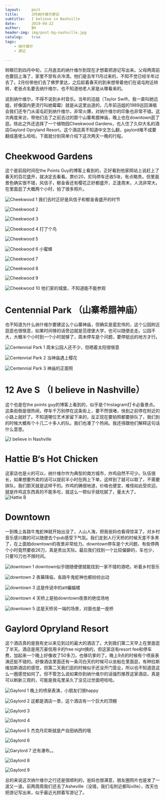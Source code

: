 ```yaml
---
layout:     post
title:      3月纳什维尔游记
subtitle:   I believe in Nashville
date:       2019-04-22
author:     BH
header-img: img/post-bg-nashville.jpg
catalog:    true
tags:       
    - 纳什维尔
    - 游记
  
---
```


转眼已到四月中旬，三月底去的纳什维尔到现在才想着把游记写出来。父母两周前也要回上海了，家里不禁有点冷清。他们是去年11月过来的，不知不觉已经半年过去了。2月份带他们去了佛罗里达，之后趁着春天的到来想带着他们在诺屯附近转转，老爸点名要去纳什维尔，也不知道他老人家是从哪看来的。

说到纳什维尔，不得不说到乡村音乐。当年的迅姐（Taylor Swift，我一直叫她迅姐，好像国内更流行叫她霉霉）就是从这里出道的，几年前迅姐的1989巡回演唱会我们还专门从诺屯赶到纳什维尔，非常火爆，对纳什维尔的印象也非常不错。这次再度来访，带他们去了之前去过的那个山寨希腊神庙，晚上也在downtown逛了逛。除此之外还选择了一个植物园Cheekwood Gardens，也入住了久仰大名的酒店Gaylord Opryland Resort。这个酒店真不知道中文怎么翻，gaylord难不成要翻成基佬么哈哈。下面就分别简单介绍下这次两天一晚的行程。

Cheekwood Gardens
=====
这个是前段时间在the Points Guy的博客上看到的，正好看到他家网站上说赶上了春天的百花盛开，就决定去看看。票价20，尼玛停车还收5块，有点略贵。但里面景色确实很不错，风信子，郁金香还有樱花正好都盛开，正逢周末，人流非常大。在里面逛了大概两个小时，拍了很多照片。

![Cheekwood 1](https://s2.ax1x.com/2019/04/30/E8ACwR.jpg)
我们去时正好是风信子和郁金香盛开的时节

![Cheekwood 2](https://s2.ax1x.com/2019/04/30/E8ASOJ.jpg)

![Cheekwood 3](https://s2.ax1x.com/2019/04/30/E8kxlF.jpg)

![Cheekwood 4](https://s2.ax1x.com/2019/04/30/E8kzy4.jpg)
打了个鸟

![Cheekwood 5](https://s2.ax1x.com/2019/04/30/E8kvSU.jpg)

![Cheekwood 6](https://s2.ax1x.com/2019/04/30/E8kXWT.jpg)
小蜜蜂

![Cheekwood 7](https://s2.ax1x.com/2019/04/30/E8A9m9.jpg)

![Cheekwood 8](https://s2.ax1x.com/2019/04/30/E8kOYV.jpg)

![Cheekwood 9](https://s2.ax1x.com/2019/04/30/E8kHwn.jpg)

![Cheekwood 10](https://s2.ax1x.com/2019/04/30/E8kLF0.jpg)
他们家的城堡，不知道能不能参观

Centennial Park （山寨希腊神庙）
=====
也不知道为什么纳什维尔要建这么个山寨神庙，但确实是蛮宏伟的，这个公园附近逛逛也很惬意，如果时间够的话旁边就是范德堡大学，也可以随便走走。公园不大，大概半个小时到一个小时就够了，周末停车是个问题，要停挺远的地方才行。

![Centennial Park 1](https://s2.ax1x.com/2019/04/30/E8kboq.jpg)
周末公园人还不少，但晒着太阳很惬意

![Centennial Park 2](https://s2.ax1x.com/2019/04/30/E8k7es.jpg)
当神庙遇上樱花

![Centennial Park 3](https://s2.ax1x.com/2019/04/30/E8koLj.jpg)
神庙的正面照

12 Ave S （I believe in Nashville）
=====
这个也是在the points guy的博客上看到的，似乎是个Instagram打卡必备景点。这条街倒是很热闹，停车千万别停在这条街上，要不然很堵，快到之前停在附近的小路上就好了。不知道哪位艺术家留下来的，反正现在要拍照都要排队了，我们到的时候大概有个十几二十多人的队。我们也凑了个热闹。我还得跟他们解释这句话什么意思。

![I believe in Nashville](https://s2.ax1x.com/2019/04/30/E8kIyQ.jpg)

Hattie B‘s Hot Chicken
=====
这家店也是火的可以，纳什维尔作为典型的南方城市，炸鸡自然不可少。队伍很长，如果想要外卖的话可以提前半小时在网上下单，这样到了就可以取了，不需要排队，我们那天就是这样干的。炸鸡的确很地道，价格也便宜，难怪如此受欢迎。就是炸鸡这东西真的不能多吃，就这么一顿似乎就吃腻了，量太大了。
![Hattie B](https://s2.ax1x.com/2019/04/30/E8k4SS.jpg)

Downtown
=====
一到晚上各路牛鬼蛇神就开始出没了，人山人海，把我爸妈也看得惊呆了。对乡村音乐感兴趣的可以随便去个pub感受下气氛。我们走到人行天桥的时候天差不多黑了，在上面拍downtown的夜景非常给力。downtown停车是个大问题，有些停两个小时竟然要收26刀，真是贵出天际。最后我们找到一个比较偏僻的，车也少，只要10刀也不限时间。

![downtown 1](https://s2.ax1x.com/2019/04/30/E8kfW8.jpg)
downtown似乎随随便便就能找到一家不错的酒吧，听着乡村音乐

![downtown 2](https://s2.ax1x.com/2019/04/30/E8kRFP.jpg)
夜幕降临，各路牛鬼蛇神也都纷纷出动

![downtown 3](https://s2.ax1x.com/2019/04/30/E8kWJf.jpg)
这是传说中的att蝙蝠楼

![downtown 4](https://s2.ax1x.com/2019/04/30/E8k5Qg.jpg)
天桥上是拍downtown夜景的绝佳场地

![downtown 5](https://s2.ax1x.com/2019/04/30/E8kgot.jpg)
这是天桥另一端的场景，对面也是一座桥

Gaylord Opryland Resort
=====
这个酒店真的是我有史以来见到过的最大的酒店了。大到我们第二天早上在里面逛了半天。酒店是用万豪信用卡的free night换的，但这家店有resort fee和停车费，加起来一个晚上好像收了50多刀，也够坑爹的了。晚上9点的时候有个喷泉表演还挺不错的。好像酒店里面还有一条河白天的时候可以坐船在里面逛，有种拉斯维加斯酒店的感觉，但第二天我们逛的时候似乎还没开门营业，所以也不知道逛这么一圈感觉如何了。但不管怎么说如果你到纳什维尔的话强烈推荐这家酒店，真是可以刷新三观的，可能是我屯里呆久了没见过世面吧哈哈。

![Gaylord 1](https://s2.ax1x.com/2019/04/30/E8kcdI.jpg)
晚上的喷泉表演，小朋友们很happy

![Gaylord 2](https://s2.ax1x.com/2019/04/30/E8ksLd.jpg)
这都是酒店一景，这个酒店有一个巨大的顶棚

![Gaylord 3](https://s2.ax1x.com/2019/04/30/E8k6eA.jpg)

![Gaylord 4](https://s2.ax1x.com/2019/04/30/E8kwRO.jpg)

![Gaylord 5](https://s2.ax1x.com/2019/04/30/E8kNIx.jpg)
杰克丹尼斯就是产自田纳西的哦

![Gaylord 6](https://s2.ax1x.com/2019/04/30/E8krsH.jpg)

![Garylord 7](https://s2.ax1x.com/2019/04/30/E8kdJK.jpg)
还有瀑布。。

![Gaylord 8](https://s2.ax1x.com/2019/04/30/E8kDQe.jpg)

![Gaylord 9](https://s2.ax1x.com/2019/04/30/E8kai6.jpg)

总的来说这次纳什维尔之行还是很顺利的，爸妈也很满意，朋友圈照片也是发了一波又一波。前两周周我们还去了Asheville（没错，我们屯附近都叫ville），改天也把游记写出来，似乎最近光顾着写游记了。
